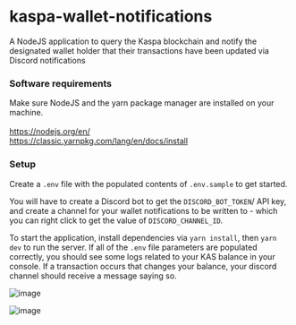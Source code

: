 # kaspa-wallet-notifications

A NodeJS application to query the Kaspa blockchain and notify the designated wallet holder that their transactions have been updated via Discord notifications

### Software requirements
Make sure NodeJS and the yarn package manager are installed on your machine. <br/> <br/>
https://nodejs.org/en/ <br/>
https://classic.yarnpkg.com/lang/en/docs/install

### Setup 

Create a `.env` file with the populated contents of `.env.sample` to get started. 

You will have to create a Discord bot to get the `DISCORD_BOT_TOKEN`/ API key, and create a channel for your wallet notifications to be written to - which you can right click to get the value of `DISCORD_CHANNEL_ID`.

To start the application, install dependencies via `yarn install`, then `yarn dev` to run the server. If all of the `.env` file parameters are populated correctly, you should see some logs related to your KAS balance in your console. If a transaction occurs that changes your balance, your discord channel should receive a message saying so.

![image](https://user-images.githubusercontent.com/25968605/205376748-f4b58de5-a459-411b-84c2-a618f231bce9.png)

![image](https://user-images.githubusercontent.com/25968605/205376629-7907980a-2590-44de-916a-b59add08a2f4.png)

